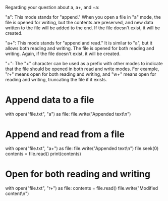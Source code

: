 Regarding your question about a, a+, and +a:

"a": This mode stands for "append." When you open a file in "a" mode, the file is opened for writing, but the contents are preserved, and new data written to the file will be added to the end. If the file doesn't exist, it will be created.

"a+": This mode stands for "append and read." It is similar to "a", but it allows both reading and writing. The file is opened for both reading and writing. Again, if the file doesn't exist, it will be created.

"+": The "+" character can be used as a prefix with other modes to indicate that the file should be opened in both read and write modes. For example, "r+" means open for both reading and writing, and "w+" means open for reading and writing, truncating the file if it exists.

# Append data to a file
with open("file.txt", "a") as file:
    file.write("Appended text\n")

# Append and read from a file
with open("file.txt", "a+") as file:
    file.write("Appended text\n")
    file.seek(0)
    contents = file.read()
    print(contents)
    
# Open for both reading and writing
with open("file.txt", "r+") as file:
    contents = file.read()
    file.write("Modified content\n")
